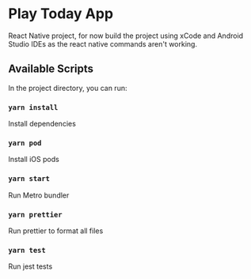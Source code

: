 # Play Today App

React Native project, for now build the project using xCode and Android Studio IDEs as the react native commands aren't working.

## Available Scripts

In the project directory, you can run:

### `yarn install`

Install dependencies

### `yarn pod`

Install iOS pods

### `yarn start`

Run Metro bundler

### `yarn prettier`

Run prettier to format all files

### `yarn test`

Run jest tests
